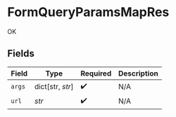 # FormQueryParamsMapRes

OK


## Fields

| Field              | Type               | Required           | Description        |
| ------------------ | ------------------ | ------------------ | ------------------ |
| `args`             | dict[str, *str*]   | :heavy_check_mark: | N/A                |
| `url`              | *str*              | :heavy_check_mark: | N/A                |